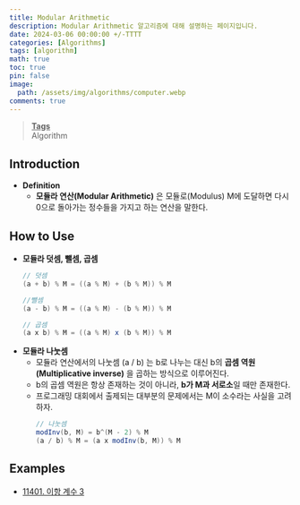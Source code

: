 ```yaml
---
title: Modular Arithmetic
description: Modular Arithmetic 알고리즘에 대해 설명하는 페이지입니다.
date: 2024-03-06 00:00:00 +/-TTTT
categories: [Algorithms]
tags: [algorithm]
math: true
toc: true
pin: false
image:
  path: /assets/img/algorithms/computer.webp
comments: true
---
```


<blockquote class="prompt-info"><p><strong><u>Tags</u></strong> <br />
Algorithm</p></blockquote>

## Introduction

- **Definition**
  - **모듈라 연산(Modular Arithmetic)** 은 모듈로(Modulus) M에 도달하면 다시 0으로 돌아가는 정수들을 가지고 하는 연산을 말한다.

## How to Use

- **모듈라 덧셈, 뺄셈, 곱셈**
  ```java
  // 덧셈
  (a + b) % M = ((a % M) + (b % M)) % M
  ```
  ```java
  //뺄셈
  (a - b) % M = ((a % M) - (b % M)) % M
  ```
  ```java
  // 곱셈
  (a x b) % M = ((a % M) x (b % M)) % M
  ```
- **모듈라 나눗셈**
  - 모듈라 연산에서의 나눗셈 (a / b) 는 b로 나누는 대신 b의 **곱셈 역원(Multiplicative inverse)** 을 곱하는 방식으로 이루어진다.
  - b의 곱셈 역원은 항상 존재하는 것이 아니라, **b가 M과 서로소**일 때만 존재한다.
  - 프로그래밍 대회에서 출제되는 대부분의 문제에서는 M이 소수라는 사실을 고려하자.
    ```java
    // 나눗셈
    modInv(b, M) = b^(M - 2) % M
    (a / b) % M = (a x modInv(b, M)) % M
    ```

## Examples

- <a href="https://github.com/HyunJinNo/Algorithm/tree/main/%EB%B0%B1%EC%A4%80/Gold/11401.%E2%80%85%EC%9D%B4%ED%95%AD%E2%80%85%EA%B3%84%EC%88%98%E2%80%853" target="_blank">11401. 이항 계수 3</a>
